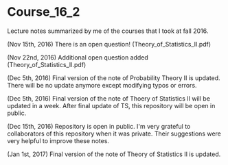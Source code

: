 # Course_16_2
Lecture notes summarized by me of the courses that I took at fall 2016.

(Nov 15th, 2016) There is an open question! (Theory_of_Statistics_II.pdf)

(Nov 22nd, 2016) Additional open question added (Theory_of_Statistics_II.pdf)

(Dec 5th, 2016) Final version of the note of Probability Theory II is updated. There will be no update anymore except modifying typos or errors. 

(Dec 5th, 2016) Final version of the note of Thoery of Statistics II will be updated in a week. After final update of TS, this repository will be open in public. 

(Dec 15th, 2016) Repository is open in public. I'm very grateful to collaborators of this repository when it was private. Their suggestions were very helpful to improve these notes. 

(Jan 1st, 2017) Final version of the note of Theory of Statistics II is updated.
